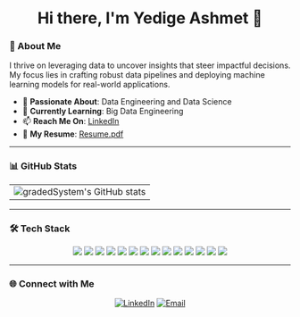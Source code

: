 <h1 align="center">Hi there, I'm Yedige Ashmet 👋</h1>

### 👋 About Me

I thrive on leveraging data to uncover insights that steer impactful decisions. My focus lies in crafting robust data pipelines and deploying machine learning models for real-world applications.

- 👀 **Passionate About**: Data Engineering and Data Science
- 🌱 **Currently Learning**: Big Data Engineering
- 📫 **Reach Me On**: [LinkedIn](https://www.linkedin.com/in/yedige2000/)
- 📝 **My Resume**: [Resume.pdf](https://github.com/gradedSystem/gradedSystem/blob/main/Resume.pdf)

---

### 📊 GitHub Stats

<table align="center">
  <tr>
    <td>
      <img src="https://github-readme-stats.vercel.app/api?username=gradedSystem&show_icons=true&theme=radical" alt="gradedSystem's GitHub stats"/>
    </td>
  </tr>
</table>

---

### 🛠️ Tech Stack

<p align="center">
  <img src="https://img.shields.io/badge/-Python-3776AB?style=flat&logo=python&logoColor=white" />
  <img src="https://img.shields.io/badge/-SQL-336791?style=flat&logo=postgresql&logoColor=white" />
  <img src="https://img.shields.io/badge/-Apache%20Spark-E25A1C?style=flat&logo=apachespark&logoColor=white" />
  <img src="https://img.shields.io/badge/-Apache%20Kafka-231F20?style=flat&logo=apachekafka&logoColor=white" />
  <img src="https://img.shields.io/badge/-Airflow-017CEE?style=flat&logo=apacheairflow&logoColor=white" />
  <img src="https://img.shields.io/badge/-Docker-2496ED?style=flat&logo=docker&logoColor=white" />
  <img src="https://img.shields.io/badge/-Git-F05032?style=flat&logo=git&logoColor=white" />
  <img src="https://img.shields.io/badge/-AWS%20Glue-FF9900?style=flat&logo=amazon-aws&logoColor=white" />
  <img src="https://img.shields.io/badge/-AWS%20S3-569A31?style=flat&logo=amazon-aws&logoColor=white" />
  <img src="https://img.shields.io/badge/-BigQuery-4285F4?style=flat&logo=googlecloud&logoColor=white" />
  <img src="https://img.shields.io/badge/-Neo4j-008CC1?style=flat&logo=neo4j&logoColor=white" />
  <img src="https://img.shields.io/badge/-React-61DAFB?style=flat&logo=react&logoColor=white" />
  <img src="https://img.shields.io/badge/-TypeScript-3178C6?style=flat&logo=typescript&logoColor=white" />
  <img src="https://img.shields.io/badge/-Next.js-000000?style=flat&logo=nextdotjs&logoColor=white" />
</p>

---

### 🌐 Connect with Me

<p align="center">
  <a href="https://www.linkedin.com/in/yedige2000/"><img src="https://img.shields.io/badge/-LinkedIn-0A66C2?style=for-the-badge&logo=linkedin&logoColor=white" alt="LinkedIn"></a>
  <a href="mailto:yedigeaa@gmail.com"><img src="https://img.shields.io/badge/-Email-D14836?style=for-the-badge&logo=gmail&logoColor=white" alt="Email"></a>
</p>

